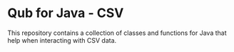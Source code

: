 # Qub for Java - CSV

This repository contains a collection of classes and functions for Java that help when interacting with CSV data.